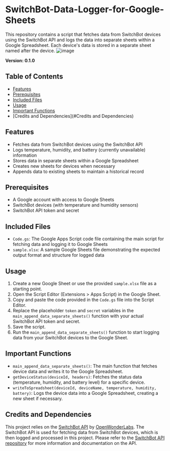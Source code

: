 # SwitchBot-Data-Logger-for-Google-Sheets

This repository contains a script that fetches data from SwitchBot devices using the SwitchBot API and logs the data into separate sheets within a Google Spreadsheet. Each device's data is stored in a separate sheet named after the device.
![image](https://user-images.githubusercontent.com/98264095/233547447-6dcff79a-fb5a-4632-b18a-c842a3138794.png)

**Version: 0.1.0**

## Table of Contents

- [Features](#features)
- [Prerequisites](#prerequisites)
- [Included Files](#included-files)
- [Usage](#usage)
- [Important Functions](#important-functions)
- [Credits and Dependencies](#Credits and Dependencies)

## Features

- Fetches data from SwitchBot devices using the SwitchBot API
- Logs temperature, humidity, and battery (currently unavailable) information
- Stores data in separate sheets within a Google Spreadsheet
- Creates new sheets for devices when necessary
- Appends data to existing sheets to maintain a historical record

## Prerequisites

- A Google account with access to Google Sheets
- SwitchBot devices (with temperature and humidity sensors)
- SwitchBot API token and secret

## Included Files

- `Code.gs`: The Google Apps Script code file containing the main script for fetching data and logging it to Google Sheets
- `sample.xlsx`: A sample Google Sheets file demonstrating the expected output format and structure for logged data

## Usage

1. Create a new Google Sheet or use the provided `sample.xlsx` file as a starting point.
2. Open the Script Editor (Extensions > Apps Script) in the Google Sheet.
3. Copy and paste the code provided in the `Code.gs` file into the Script Editor.
4. Replace the placeholder `token` and `secret` variables in the `main_append_data_separate_sheets()` function with your actual SwitchBot API token and secret.
5. Save the script.
6. Run the `main_append_data_separate_sheets()` function to start logging data from your SwitchBot devices to the Google Sheet.

## Important Functions

- `main_append_data_separate_sheets()`: The main function that fetches device data and writes it to the Google Spreadsheet.
- `getDeviceStatus(deviceId, headers)`: Fetches the status data (temperature, humidity, and battery level) for a specific device.
- `writeToSpreadsheet(deviceId, deviceName, temperature, humidity, battery)`: Logs the device data into a Google Spreadsheet, creating a new sheet if necessary.

## Credits and Dependencies

This project relies on the [SwitchBot API](https://github.com/OpenWonderLabs/SwitchBotAPI) by [OpenWonderLabs](https://github.com/OpenWonderLabs). The SwitchBot API is used for fetching data from SwitchBot devices, which is then logged and processed in this project. Please refer to the [SwitchBot API repository](https://github.com/OpenWonderLabs/SwitchBotAPI) for more information and documentation on the API.


